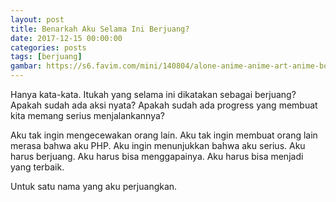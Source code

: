 ```yaml
---
layout: post
title: Benarkah Aku Selama Ini Berjuang?
date: 2017-12-15 00:00:00
categories: posts
tags: [berjuang]
gambar: https://s6.favim.com/mini/140804/alone-anime-anime-art-anime-boy-Favim.com-1969798.jpg
---
```


Hanya kata-kata. Itukah yang selama ini dikatakan sebagai berjuang? Apakah sudah ada aksi nyata? Apakah sudah ada progress yang membuat kita memang serius menjalankannya?

Aku tak ingin mengecewakan orang lain. Aku tak ingin membuat orang lain merasa bahwa aku PHP. Aku ingin menunjukkan bahwa aku serius. Aku harus berjuang. Aku harus bisa menggapainya. Aku harus bisa menjadi yang terbaik.

Untuk satu nama yang aku perjuangkan.
